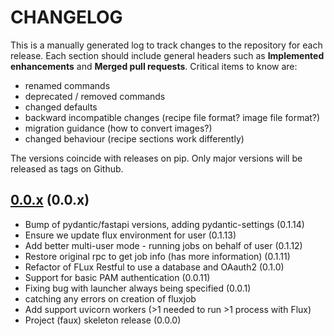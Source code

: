 # CHANGELOG

This is a manually generated log to track changes to the repository for each release.
Each section should include general headers such as **Implemented enhancements**
and **Merged pull requests**. Critical items to know are:

 - renamed commands
 - deprecated / removed commands
 - changed defaults
 - backward incompatible changes (recipe file format? image file format?)
 - migration guidance (how to convert images?)
 - changed behaviour (recipe sections work differently)

The versions coincide with releases on pip. Only major versions will be released as tags on Github.

## [0.0.x](https://github.com/flux-framework/flux-restful-api/tree/main) (0.0.x)
 - Bump of pydantic/fastapi versions, adding pydantic-settings (0.1.14)
 - Ensure we update flux environment for user (0.1.13)
 - Add better multi-user mode - running jobs on behalf of user (0.1.12)
 - Restore original rpc to get job info (has more information) (0.1.11)
 - Refactor of FLux Restful to use a database and OAauth2 (0.1.0)
 - Support for basic PAM authentication (0.0.11)
 - Fixing bug with launcher always being specified (0.0.1)
  - catching any errors on creation of fluxjob
  - Add support uvicorn workers (>1 needed to run >1 process with Flux)
 - Project (faux) skeleton release (0.0.0)
